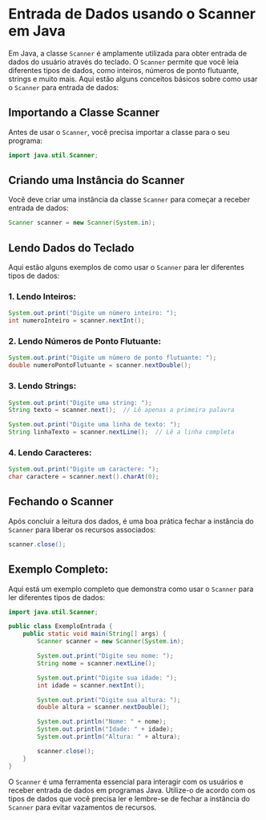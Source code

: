# Entrada de Dados usando o Scanner em Java

Em Java, a classe `Scanner` é amplamente utilizada para obter entrada de dados do usuário através do teclado. O `Scanner` permite que você leia diferentes tipos de dados, como inteiros, números de ponto flutuante, strings e muito mais. Aqui estão alguns conceitos básicos sobre como usar o `Scanner` para entrada de dados:

## Importando a Classe Scanner

Antes de usar o `Scanner`, você precisa importar a classe para o seu programa:

```java
import java.util.Scanner;
```

## Criando uma Instância do Scanner

Você deve criar uma instância da classe `Scanner` para começar a receber entrada de dados:

```java
Scanner scanner = new Scanner(System.in);
```

## Lendo Dados do Teclado

Aqui estão alguns exemplos de como usar o `Scanner` para ler diferentes tipos de dados:

### 1. Lendo Inteiros:

```java
System.out.print("Digite um número inteiro: ");
int numeroInteiro = scanner.nextInt();
```

### 2. Lendo Números de Ponto Flutuante:

```java
System.out.print("Digite um número de ponto flutuante: ");
double numeroPontoFlutuante = scanner.nextDouble();
```

### 3. Lendo Strings:

```java
System.out.print("Digite uma string: ");
String texto = scanner.next();  // Lê apenas a primeira palavra
```

```java
System.out.print("Digite uma linha de texto: ");
String linhaTexto = scanner.nextLine();  // Lê a linha completa
```

### 4. Lendo Caracteres:

```java
System.out.print("Digite um caractere: ");
char caractere = scanner.next().charAt(0);
```

## Fechando o Scanner

Após concluir a leitura dos dados, é uma boa prática fechar a instância do `Scanner` para liberar os recursos associados:

```java
scanner.close();
```

## Exemplo Completo:

Aqui está um exemplo completo que demonstra como usar o `Scanner` para ler diferentes tipos de dados:

```java
import java.util.Scanner;

public class ExemploEntrada {
    public static void main(String[] args) {
        Scanner scanner = new Scanner(System.in);

        System.out.print("Digite seu nome: ");
        String nome = scanner.nextLine();

        System.out.print("Digite sua idade: ");
        int idade = scanner.nextInt();

        System.out.print("Digite sua altura: ");
        double altura = scanner.nextDouble();

        System.out.println("Nome: " + nome);
        System.out.println("Idade: " + idade);
        System.out.println("Altura: " + altura);

        scanner.close();
    }
}
```

O `Scanner` é uma ferramenta essencial para interagir com os usuários e receber entrada de dados em programas Java. Utilize-o de acordo com os tipos de dados que você precisa ler e lembre-se de fechar a instância do `Scanner` para evitar vazamentos de recursos.